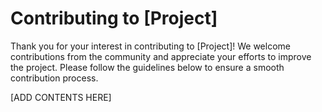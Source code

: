 # Contributing to [Project]

Thank you for your interest in contributing to [Project]! We welcome contributions from the
community and appreciate your efforts to improve the project. Please follow the guidelines below
to ensure a smooth contribution process.

[ADD CONTENTS HERE]
